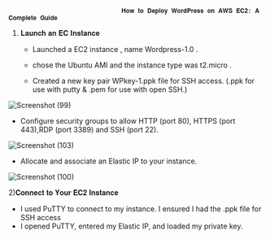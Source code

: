 
                                   𝐇𝐨𝐰 𝐭𝐨 𝐃𝐞𝐩𝐥𝐨𝐲 𝐖𝐨𝐫𝐝𝐏𝐫𝐞𝐬𝐬 𝐨𝐧 𝐀𝐖𝐒 𝐄𝐂𝟐: 𝐀 𝐂𝐨𝐦𝐩𝐥𝐞𝐭𝐞 𝐆𝐮𝐢𝐝𝐞

                                   
1) 𝐋𝐚𝐮𝐧𝐜𝐡 𝐚𝐧 𝐄𝐂 𝐈𝐧𝐬𝐭𝐚𝐧𝐜𝐞
   
   * Launched a EC2 instance , name Wordpress-1.0 .
   
   * chose the Ubuntu AMI and the instance type was t2.micro .
   
   * Created a new key pair WPkey-1.ppk file for SSH access. 
     (.ppk for use with putty & .pem for use with open SSH.)
   
  ![Screenshot (99)](https://github.com/user-attachments/assets/dacae25b-5992-4b01-805b-b0f7e8a207a0)





   * Configure security groups to allow HTTP (port 80), HTTPS (port 443),RDP (port 3389) and SSH (port 22).

  ![Screenshot (103)](https://github.com/user-attachments/assets/26b3564b-d963-4bca-bf13-15c8d2a68d9e)



  

   * Allocate and associate an Elastic IP to your instance.
   
![Screenshot (100)](https://github.com/user-attachments/assets/141b5b23-7e56-497a-87c8-fabbd1363b9c)


2)𝐂𝐨𝐧𝐧𝐞𝐜𝐭 𝐭𝐨 𝐘𝐨𝐮𝐫 𝐄𝐂𝟐 𝐈𝐧𝐬𝐭𝐚𝐧𝐜𝐞

 * I used PuTTY to connect to my instance. I ensured I had the .ppk file for SSH access
 * I opened PuTTY, entered my Elastic IP, and loaded my private key.
